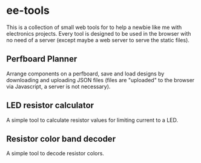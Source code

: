 # ee-tools

This is a collection of small web tools for to help a newbie like me with
electronics projects.  Every tool is designed to be used in the browser
with no need of a server (except maybe a web server to serve the static
files).

## Perfboard Planner

Arrange components on a perfboard, save and load designs by downloading and uploading JSON files (files are "uploaded" to the browser via Javascript, a server is not necessary).


## LED resistor calculator

A simple tool to calculate resistor values for limiting current to a LED.

## Resistor color band decoder

A simple tool to decode resistor colors.
